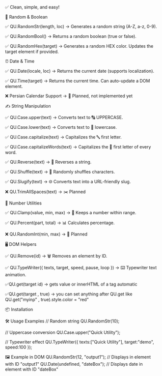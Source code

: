 ✅ Clean, simple, and easy!

🎲 Random & Boolean

✅ QU.RandomStr(length, loc) → Generates a random string (A-Z, a-z, 0-9).

✅ QU.RandomBool() → Returns a random boolean (true or false).

✅ QU.RandomHex(target) → Generates a random HEX color. Updates the target element if provided.

⏰ Date & Time

✅ QU.Date(locale, loc) → Returns the current date (supports localization).

✅ QU.Time(target) → Returns the current time. Can auto-update a DOM element.

❌ Persian Calendar Support → 📆 Planned, not implemented yet

✍️ String Manipulation

✅ QU.Case.upper(text) → Converts text to 🔠 UPPERCASE.

✅ QU.Case.lower(text) → Converts text to 🔡 lowercase.

✅ QU.Case.capitalize(text) → Capitalizes the 🔤 first letter.

✅ QU.Case.capitalizeWords(text) → Capitalizes the 📝 first letter of every word.

✅ QU.Reverse(text) → 🔄 Reverses a string.

✅ QU.Shuffle(text) → 🎲 Randomly shuffles characters.

✅ QU.Slugify(text) → 🌐 Converts text into a URL-friendly slug.

❌ QU.TrimAllSpaces(text) → ✂️ Planned

🔢 Number Utilities

✅ QU.Clamp(value, min, max) → 📏 Keeps a number within range.

✅ QU.Percent(part, total) → 📊 Calculates percentage.

❌ QU.RandomInt(min, max) → 🎲 Planned

🖥️ DOM Helpers

✅ QU.Remove(id) → 🗑️ Removes an element by ID.

✅ QU.TypeWriter({ texts, target, speed, pause, loop }) → ⌨️ Typewriter text animation.

✅QU.get(target id) → gets value or innerHTML of a tag automatic

✅QU.get(target , true) → you can set anything after QU.get like QU.get("myinp" , true).style.color = "red"

📦 Installation
<script src="QuickUtility.js"></script>

🛠️ Usage Examples
// Random string
QU.RandomStr(10);

// Uppercase conversion
QU.Case.upper("Quick Utility");

// Typewriter effect
QU.TypeWriter({ texts:["Quick Utility"], target:"demo", speed:100 });

🖼️ Example in DOM
QU.RandomStr(12, "output1");   // Displays in element with ID "output1"
QU.Date(undefined, "dateBox"); // Displays date in element with ID "dateBox"
